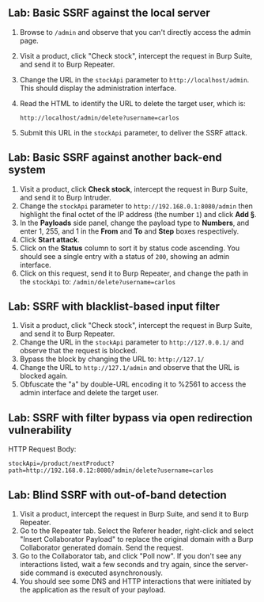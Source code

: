 ## Lab: Basic SSRF against the local server

1. Browse to `/admin` and observe that you can't directly access the admin page.
2. Visit a product, click "Check stock", intercept the request in Burp Suite, and send it to Burp Repeater.
3. Change the URL in the `stockApi` parameter to `http://localhost/admin`. This should display the administration interface.
4. Read the HTML to identify the URL to delete the target user, which is:
    
    `http://localhost/admin/delete?username=carlos`
5. Submit this URL in the `stockApi` parameter, to deliver the SSRF attack.

## Lab: Basic SSRF against another back-end system

1. Visit a product, click **Check stock**, intercept the request in Burp Suite, and send it to Burp Intruder.
2. Change the `stockApi` parameter to `http://192.168.0.1:8080/admin` then highlight the final octet of the IP address (the number `1`) and click **Add §**.
3. In the **Payloads** side panel, change the payload type to **Numbers**, and enter 1, 255, and 1 in the **From** and **To** and **Step** boxes respectively.
4. Click **Start attack**.
5. Click on the **Status** column to sort it by status code ascending. You should see a single entry with a status of `200`, showing an admin interface.
6. Click on this request, send it to Burp Repeater, and change the path in the `stockApi` to: `/admin/delete?username=carlos`

## Lab: SSRF with blacklist-based input filter

1. Visit a product, click "Check stock", intercept the request in Burp Suite, and send it to Burp Repeater.
2. Change the URL in the `stockApi` parameter to `http://127.0.0.1/` and observe that the request is blocked.
3. Bypass the block by changing the URL to: `http://127.1/`
4. Change the URL to `http://127.1/admin` and observe that the URL is blocked again.
5. Obfuscate the "a" by double-URL encoding it to %2561 to access the admin interface and delete the target user.

## Lab: SSRF with filter bypass via open redirection vulnerability

HTTP Request Body:

```
stockApi=/product/nextProduct?path=http://192.168.0.12:8080/admin/delete?username=carlos
```


## Lab: Blind SSRF with out-of-band detection

1. Visit a product, intercept the request in Burp Suite, and send it to Burp Repeater.
2. Go to the Repeater tab. Select the Referer header, right-click and select "Insert Collaborator Payload" to replace the original domain with a Burp Collaborator generated domain. Send the request.
3. Go to the Collaborator tab, and click "Poll now". If you don't see any interactions listed, wait a few seconds and try again, since the server-side command is executed asynchronously.
4. You should see some DNS and HTTP interactions that were initiated by the application as the result of your payload.

